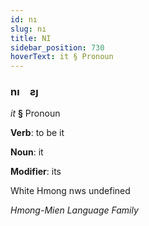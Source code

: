 ```yaml
---
id: nı
slug: nı
title: NI
sidebar_position: 730
hoverText: it § Pronoun
---
```


### nı&emsp;<span kind="abugida">ƨȷ</span>

*it* **§** Pronoun

**Verb**: to be it

**Noun**: it

**Modifier**: its

White Hmong nws undefined

*Hmong-Mien Language Family*